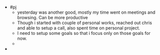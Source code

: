 - #pj
	- yesterday was another good, mostly my time went on meetings and browsing. Can be more productive
	- Though i started with couple of personal works, reached out chris and able to setup a call, also spent time on personal project.
	- I need to setup some goals so that i focus only on those goals for now.
	-
-